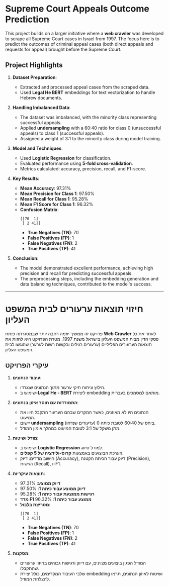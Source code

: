 
# Supreme Court Appeals Outcome Prediction

This project builds on a larger initiative where a **web crawler** was developed to scrape all Supreme Court cases in Israel from 1997. The focus here is to predict the outcomes of criminal appeal cases (both direct appeals and requests for appeal) brought before the Supreme Court.

## Project Highlights

1. **Dataset Preparation**:
   - Extracted and processed appeal cases from the scraped data.
   - Used **Legal He BERT** embeddings for text vectorization to handle Hebrew documents.

2. **Handling Imbalanced Data**:
   - The dataset was imbalanced, with the minority class representing successful appeals.
   - Applied **undersampling** with a 60:40 ratio for class 0 (unsuccessful appeals) to class 1 (successful appeals).
   - Assigned a weight of 3:1 to the minority class during model training.

3. **Model and Techniques**:
   - Used **Logistic Regression** for classification.
   - Evaluated performance using **5-fold cross-validation**.
   - Metrics calculated: accuracy, precision, recall, and F1-score.

4. **Key Results**:
   - **Mean Accuracy**: 97.31%
   - **Mean Precision for Class 1**: 97.50%
   - **Mean Recall for Class 1**: 95.28%
   - **Mean F1 Score for Class 1**: 96.32%
   - **Confusion Matrix**:
     ```
     [[70  1]
      [ 2 41]]
     ```
     - **True Negatives (TN)**: 70
     - **False Positives (FP)**: 1
     - **False Negatives (FN)**: 2
     - **True Positives (TP)**: 41

5. **Conclusion**:
   - The model demonstrated excellent performance, achieving high precision and recall for predicting successful appeals.
   - The preprocessing steps, including the embedding generation and data balancing techniques, contributed to the model's success.

---



# חיזוי תוצאות ערעורים לבית המשפט העליון

פרויקט זה ממשיך יוזמה רחבה יותר שבמסגרתה פותח **Web Crawler** לאתר את כל פסקי הדין מבית המשפט העליון בישראל משנת 1997. מטרת הפרויקט היא לחזות את תוצאות הערעורים הפליליים (ערעורים רגילים ובקשות רשות לערער) שהוגשו לבית המשפט העליון.

## עיקרי הפרויקט

1. **עיבוד הנתונים**:
   - חילוץ וניתוח תיקי ערעור מתוך הנתונים שנגרדו.
   - שימוש ב-**Legal He - BERT** ליצירת embedding מותאם למסמכים בעברית.

2. **התמודדות עם חוסר איזון בנתונים**:
   - הנתונים היו לא מאוזנים, כאשר המקרים שבהם הערעור התקבל היוו את המיעוט.
   - יישום **undersampling** ביחס של 60:40 לטובת כיתה 0 (ערעורים שנדחו).
   - מתן משקל של 3:1 לטובת המיעוט במהלך אימון המודל.

3. **מודל ושיטות**:
   - שימוש ב-**Logistic Regression** למודל סיווג.
   - הערכת הביצועים באמצעות **קרוס-ולידציה של 5 קפלים**.
   - חישוב מדדים: דיוק (Accuracy), דיוק עבור הכיתה הקטנה (Precision), רגישות (Recall), ו-F1.

4. **תוצאות עיקריות**:
   - **דיוק ממוצע**: 97.31%
   - **דיוק ממוצע עבור כיתה 1**: 97.50%
   - **רגישות ממוצעת עבור כיתה 1**: 95.28%
   - **מדד F1 ממוצע עבור כיתה 1**: 96.32%
   - **מטריצת בלבול**:
     ```
     [[70  1]
      [ 2 41]]
     ```
     - **True Negatives (TN)**: 70
     - **False Positives (FP)**: 1
     - **False Negatives (FN)**: 2
     - **True Positives (TP)**: 41

5. **מסקנות**:
   - המודל הפגין ביצועים מצוינים, עם דיוק ורגישות גבוהים בחיזוי ערעורים שהתקבלו.
   - שלבי העיבוד המקדימים, כולל יצירת embedding ושיטות לאיזון הנתונים, תרמו להצלחת המודל.
